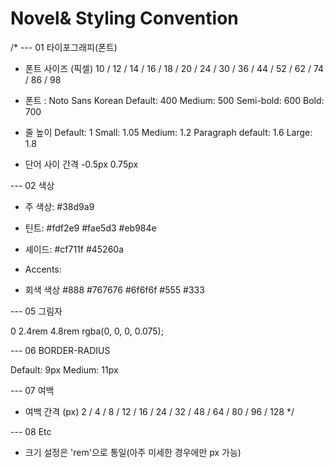 # Novel& Styling Convention

/\*
--- 01 타이포그래피(폰트)

- 폰트 사이즈 (픽셀)
  10 / 12 / 14 / 16 / 18 / 20 / 24 / 30 / 36 / 44 / 52 / 62 / 74 / 86 / 98

- 폰트 : Noto Sans Korean
  Default: 400
  Medium: 500
  Semi-bold: 600
  Bold: 700

- 줄 높이
  Default: 1
  Small: 1.05
  Medium: 1.2
  Paragraph default: 1.6
  Large: 1.8

- 단어 사이 간격
  -0.5px
  0.75px

--- 02 색상

- 주 색상: #38d9a9

- 틴트:
  #fdf2e9
  #fae5d3
  #eb984e

- 셰이드:
  #cf711f
  #45260a

- Accents:
- 회색 색상
  #888
  #767676
  #6f6f6f
  #555
  #333

--- 05 그림자

0 2.4rem 4.8rem rgba(0, 0, 0, 0.075);

--- 06 BORDER-RADIUS

Default: 9px
Medium: 11px

--- 07 여백

- 여백 간격 (px)
  2 / 4 / 8 / 12 / 16 / 24 / 32 / 48 / 64 / 80 / 96 / 128
  \*/

--- 08 Etc

- 크기 설정은 'rem'으로 통일(아주 미세한 경우에만 px 가능)
